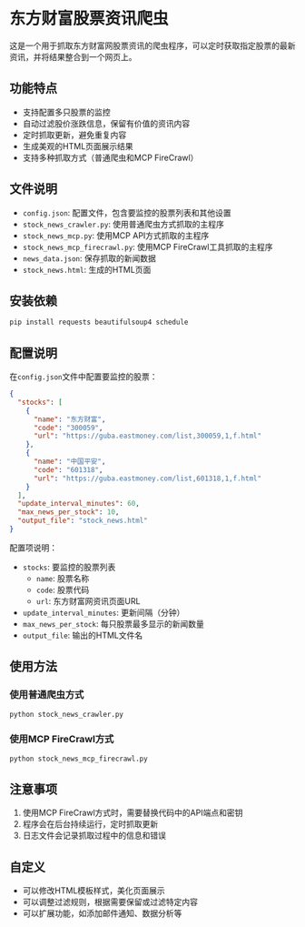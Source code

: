 # 东方财富股票资讯爬虫

这是一个用于抓取东方财富网股票资讯的爬虫程序，可以定时获取指定股票的最新资讯，并将结果整合到一个网页上。

## 功能特点

- 支持配置多只股票的监控
- 自动过滤股价涨跌信息，保留有价值的资讯内容
- 定时抓取更新，避免重复内容
- 生成美观的HTML页面展示结果
- 支持多种抓取方式（普通爬虫和MCP FireCrawl）

## 文件说明

- `config.json`: 配置文件，包含要监控的股票列表和其他设置
- `stock_news_crawler.py`: 使用普通爬虫方式抓取的主程序
- `stock_news_mcp.py`: 使用MCP API方式抓取的主程序
- `stock_news_mcp_firecrawl.py`: 使用MCP FireCrawl工具抓取的主程序
- `news_data.json`: 保存抓取的新闻数据
- `stock_news.html`: 生成的HTML页面

## 安装依赖

```bash
pip install requests beautifulsoup4 schedule
```

## 配置说明

在`config.json`文件中配置要监控的股票：

```json
{
  "stocks": [
    {
      "name": "东方财富",
      "code": "300059",
      "url": "https://guba.eastmoney.com/list,300059,1,f.html"
    },
    {
      "name": "中国平安",
      "code": "601318",
      "url": "https://guba.eastmoney.com/list,601318,1,f.html"
    }
  ],
  "update_interval_minutes": 60,
  "max_news_per_stock": 10,
  "output_file": "stock_news.html"
}
```

配置项说明：
- `stocks`: 要监控的股票列表
  - `name`: 股票名称
  - `code`: 股票代码
  - `url`: 东方财富网资讯页面URL
- `update_interval_minutes`: 更新间隔（分钟）
- `max_news_per_stock`: 每只股票最多显示的新闻数量
- `output_file`: 输出的HTML文件名

## 使用方法

### 使用普通爬虫方式

```bash
python stock_news_crawler.py
```

### 使用MCP FireCrawl方式

```bash
python stock_news_mcp_firecrawl.py
```

## 注意事项

1. 使用MCP FireCrawl方式时，需要替换代码中的API端点和密钥
2. 程序会在后台持续运行，定时抓取更新
3. 日志文件会记录抓取过程中的信息和错误

## 自定义

- 可以修改HTML模板样式，美化页面展示
- 可以调整过滤规则，根据需要保留或过滤特定内容
- 可以扩展功能，如添加邮件通知、数据分析等 